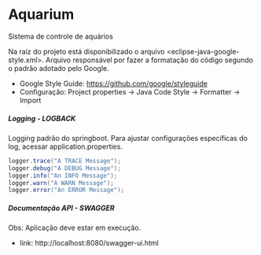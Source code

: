 # Aquarium
Sistema de controle de aquários


Na raiz do projeto está disponibilizado o arquivo <eclipse-java-google-style.xml>. Arquivo responsável por fazer a formatação do código segundo o padrão adotado pelo Google.
- Google Style Guide: https://github.com/google/styleguide
- Configuração: Project properties -> Java Code Style -> Formatter -> Import 
  

##### Logging - LOGBACK 

Logging padrão do springboot. Para ajustar configurações específicas do log, acessar application.properties. 

```java
logger.trace("A TRACE Message");
logger.debug("A DEBUG Message");
logger.info("An INFO Message");
logger.warn("A WARN Message");
logger.error("An ERROR Message");
```

##### Documentação API - SWAGGER

Obs: Aplicação deve estar em execução.

- link: http://localhost:8080/swagger-ui.html 
